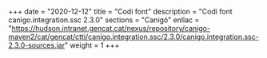 +++
date        = "2020-12-12"
title       = "Codi font"
description = "Codi font canigo.integration.ssc 2.3.0"
sections    = "Canigó"
enllac		= "https://hudson.intranet.gencat.cat/nexus/repository/canigo-maven2/cat/gencat/ctti/canigo.integration.ssc/2.3.0/canigo.integration.ssc-2.3.0-sources.jar"
weight		= 1
+++
